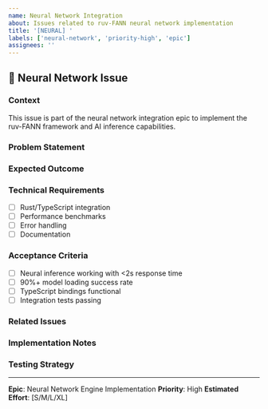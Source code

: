 ```yaml
---
name: Neural Network Integration
about: Issues related to ruv-FANN neural network implementation
title: '[NEURAL] '
labels: ['neural-network', 'priority-high', 'epic']
assignees: ''
---
```


## 🧠 Neural Network Issue

### **Context**
This issue is part of the neural network integration epic to implement the ruv-FANN framework and AI inference capabilities.

### **Problem Statement**
<!-- Describe what neural network functionality needs to be implemented -->

### **Expected Outcome**
<!-- What should work after this issue is resolved -->

### **Technical Requirements**
- [ ] Rust/TypeScript integration
- [ ] Performance benchmarks
- [ ] Error handling
- [ ] Documentation

### **Acceptance Criteria**
- [ ] Neural inference working with <2s response time
- [ ] 90%+ model loading success rate
- [ ] TypeScript bindings functional
- [ ] Integration tests passing

### **Related Issues**
<!-- Link to other neural network issues -->

### **Implementation Notes**
<!-- Technical details, approaches, constraints -->

### **Testing Strategy**
<!-- How to verify this works correctly -->

---
**Epic**: Neural Network Engine Implementation
**Priority**: High
**Estimated Effort**: [S/M/L/XL]